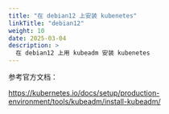 ```yaml
---
title: "在 debian12 上安装 kubenetes"
linkTitle: "debian12"
weight: 10
date: 2025-03-04
description: >
  在 debian12 上用 kubeadm 安装 kubenetes
---
```


参考官方文档：

https://kubernetes.io/docs/setup/production-environment/tools/kubeadm/install-kubeadm/
